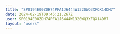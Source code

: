 ```yaml
---
title: "SP0194E00ZDH74PFA1J6444W1320WQ3XFQX14DM7"
date: 2024-02-19T09:45:21.267Z
user: SP0194E00ZDH74PFA1J6444W1320WQ3XFQX14DM7
layout: "users"
---
```

    